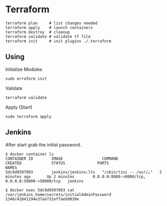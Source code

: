 # Terraform

```
terraform plan     # list changes needed
terraform apply    # launch containers 
terraform destroy  # cleanup
terraform validate # validate tf file
terraform init     # init plugins ./.terraform
```

## Using

Initialize Modules
```
sudo erraform init
```

Validate
```
terraform validate
```

Apply (Start)
```
sudo terraform apply
```

## Jenkins
After start grab the initial password.  
```
$ docker container ls
CONTAINER ID        IMAGE                 COMMAND                  CREATED             STATUS              PORTS                                              NAMES
5dc9d9597093        jenkins/jenkins:lts   "/sbin/tini -- /usr/…"   2 minutes ago       Up 2 minutes        0.0.0.0:8080->8080/tcp, 0.0.0.0:50000->50000/tcp   jenkins

$ docker exec 5dc9d9597093 cat /var/jenkins_home/secrets/initialAdminPassword
1346c41841194e37ae731effaeb9839e
```

